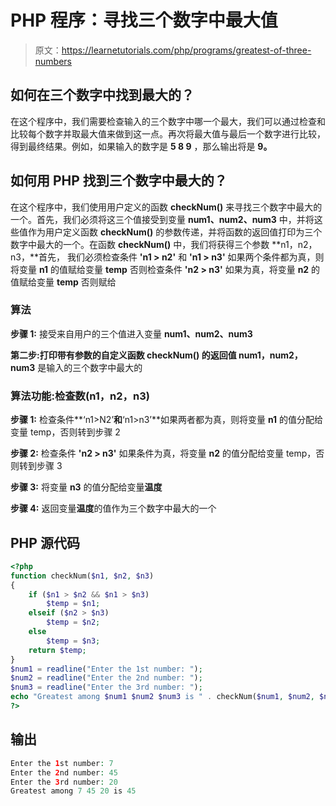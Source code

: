 # PHP 程序：寻找三个数字中最大值

> 原文：<https://learnetutorials.com/php/programs/greatest-of-three-numbers>

## 如何在三个数字中找到最大的？

在这个程序中，我们需要检查输入的三个数字中哪一个最大，我们可以通过检查和比较每个数字并取最大值来做到这一点。再次将最大值与最后一个数字进行比较，得到最终结果。例如，如果输入的数字是 **5 8 9** ，那么输出将是 **9。**

## 如何用 PHP 找到三个数字中最大的？

在这个程序中，我们使用用户定义的函数 **checkNum()** 来寻找三个数字中最大的一个。首先，我们必须将这三个值接受到变量 **num1、num2、num3** 中，并将这些值作为用户定义函数 **checkNum()** 的参数传递，并将函数的返回值打印为三个数字中最大的一个。在函数 **checkNum()** 中，我们将获得三个参数 **n1，n2，n3，**首先， 我们必须检查条件 **'n1 > n2'** 和 **'n1 > n3'** 如果两个条件都为真，则将变量 **n1** 的值赋给变量 **temp** 否则检查条件 **'n2 > n3'** 如果为真，将变量 **n2** 的值赋给变量 **temp** 否则赋给

### 算法

**步骤 1:** 接受来自用户的三个值进入变量 **num1、num2、num3**

**第二步:**打印带有参数**的自定义函数 **checkNum()** 的返回值 num1，num2，num3** 是输入的三个数字中最大的

### 算法功能:**检查数(n1，n2，n3)**

**步骤 1:** 检查条件**‘n1>N2’**和**‘n1>n3’**如果两者都为真，则将变量 **n1** 的值分配给变量 temp，否则转到步骤 2

**步骤 2:** 检查条件 **'n2 > n3'** 如果条件为真，将变量 **n2** 的值分配给变量 temp，否则转到步骤 3

**步骤 3:** 将变量 **n3** 的值分配给变量**温度**

**步骤 4:** 返回变量**温度**的值作为三个数字中最大的一个

## PHP 源代码

```php
<?php
function checkNum($n1, $n2, $n3)
{
    if ($n1 > $n2 && $n1 > $n3)
        $temp = $n1;
    elseif ($n2 > $n3)
        $temp = $n2;
    else
        $temp = $n3;
    return $temp;
}
$num1 = readline("Enter the 1st number: ");
$num2 = readline("Enter the 2nd number: ");
$num3 = readline("Enter the 3rd number: ");
echo "Greatest among $num1 $num2 $num3 is " . checkNum($num1, $num2, $num3);
?>

```

## 输出

```php
Enter the 1st number: 7
Enter the 2nd number: 45
Enter the 3rd number: 20
Greatest among 7 45 20 is 45
```